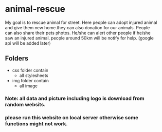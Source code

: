# animal-rescue
My goal is to rescue animal for street. Here people can adopt injured animal
and give them new home.they can also donation for our animals. People can also share their pets photos. He/she can alert other people 
if he/she saw an injured animal. people around 50km will be notify for help. (google api will be added later)

## Folders
* css folder contain
  * all stylesheets
* img folder contain
  * all image 
  
  
### Note: all data and picture including logo is download from random websits.
### please run this website on local server otherwise some functions might not work.
